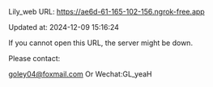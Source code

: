 Lily_web URL: https://ae6d-61-165-102-156.ngrok-free.app

Updated at: 2024-12-09 15:16:24

If you cannot open this URL, the server might be down.

Please contact: 

goley04@foxmail.com Or Wechat:GL_yeaH